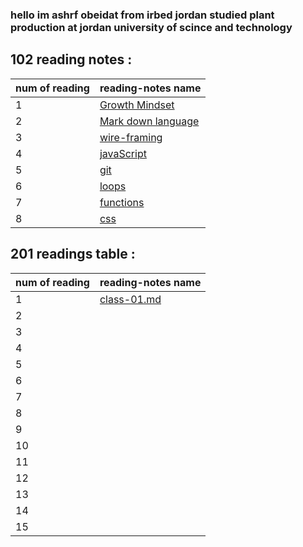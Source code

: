 


### hello im ashrf obeidat from irbed jordan studied plant production at jordan university of scince and technology


## 102 reading notes :
|num of reading|  reading-notes name|
|--------------|----------------------|
|1 |[ Growth Mindset ](https://ashrf288.github.io/Reading-notes/grwoth-mindset)|
|2| [Mark down language](https://ashrf288.github.io/Reading-notes/markDown-language)|
|3 | [wire-framing](https://ashrf288.github.io/Reading-notes/wire-framing)|
|4 | [javaScript](https://ashrf288.github.io/Reading-notes/java-script)|
|5 | [git](https://ashrf288.github.io/Reading-notes/Git)|
|6 | [loops](https://ashrf288.github.io/Reading-notes/loops)|
|7 | [functions](https://ashrf288.github.io/Reading-notes/functions)|
|8 | [css](https://ashrf288.github.io/Reading-notes/css)|



## 201 readings table :


|num of reading|  reading-notes name|
|--------------|----------------------|
| 1    | [class-01.md](https://ashrf288.github.io/Reading-notes/class-01) |
|2     |   |
| 3    | |
|4     |  |
| 5    | |
|6     |  |
| 7    |  |
|8     |  |
| 9    | |
|10     |  |
| 11    |  |
|12     | |
| 13    | |
|14     | |
| 15    |  |







